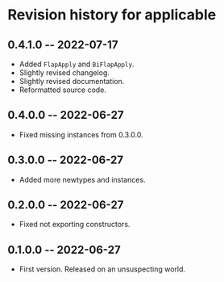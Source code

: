 # Revision history for applicable

## 0.4.1.0 -- 2022-07-17

* Added `FlapApply` and `BiFlapApply`.
* Slightly revised changelog.
* Slightly revised documentation.
* Reformatted source code.

## 0.4.0.0 -- 2022-06-27

* Fixed missing instances from 0.3.0.0.

## 0.3.0.0 -- 2022-06-27

* Added more newtypes and instances.

## 0.2.0.0 -- 2022-06-27

* Fixed not exporting constructors.

## 0.1.0.0 -- 2022-06-27

* First version. Released on an unsuspecting world.
